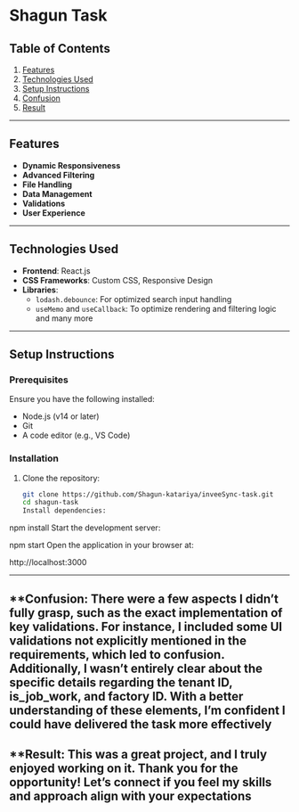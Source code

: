 # Shagun Task

## Table of Contents

1. [Features](#features)
2. [Technologies Used](#technologies-used)
3. [Setup Instructions](#setup-instructions)
4. [Confusion](#confusion)
5. [Result](#result)

---

## Features

- **Dynamic Responsiveness**
- **Advanced Filtering**
- **File Handling**
- **Data Management**
- **Validations**
- **User Experience**

---

## Technologies Used

- **Frontend**: React.js
- **CSS Frameworks**: Custom CSS, Responsive Design
- **Libraries**:
  - `lodash.debounce`: For optimized search input handling
  - `useMemo` and `useCallback`: To optimize rendering and filtering logic
    and many more

---

## Setup Instructions

### Prerequisites

Ensure you have the following installed:

- Node.js (v14 or later)
- Git
- A code editor (e.g., VS Code)

### Installation

1. Clone the repository:
   ```bash
   git clone https://github.com/Shagun-katariya/inveeSync-task.git
   cd shagun-task
   Install dependencies:

npm install
Start the development server:

npm start
Open the application in your browser at:

http://localhost:3000

---

**Confusion: There were a few aspects I didn’t fully grasp, such as the exact implementation of key validations. For instance, I included some UI validations not explicitly mentioned in the requirements, which led to confusion. Additionally, I wasn’t entirely clear about the specific details regarding the tenant ID, is_job_work, and factory ID. With a better understanding of these elements, I’m confident I could have delivered the task more effectively
---
**Result: This was a great project, and I truly enjoyed working on it. Thank you for the opportunity! Let’s connect if you feel my skills and approach align with your expectations
---
